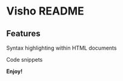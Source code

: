 # Visho README


## Features

Syntax highlighting within HTML documents

Code snippets


**Enjoy!**
